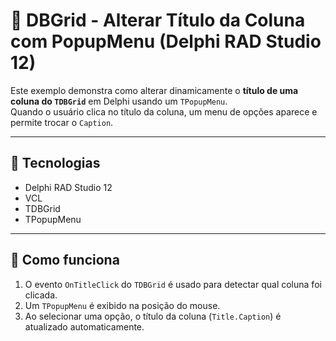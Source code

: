 # 📝 DBGrid - Alterar Título da Coluna com PopupMenu (Delphi RAD Studio 12)

Este exemplo demonstra como alterar dinamicamente o **título de uma coluna do `TDBGrid`** em Delphi usando um `TPopupMenu`.  
Quando o usuário clica no título da coluna, um menu de opções aparece e permite trocar o `Caption`.

---

## 🔧 Tecnologias
- Delphi RAD Studio 12
- VCL
- TDBGrid
- TPopupMenu

---

## 🚀 Como funciona
1. O evento `OnTitleClick` do `TDBGrid` é usado para detectar qual coluna foi clicada.
2. Um `TPopupMenu` é exibido na posição do mouse.
3. Ao selecionar uma opção, o título da coluna (`Title.Caption`) é atualizado automaticamente.